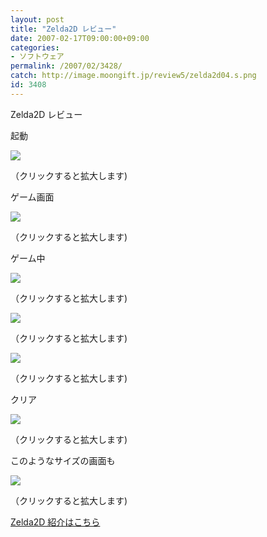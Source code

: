 ```yaml
---
layout: post
title: "Zelda2D レビュー"
date: 2007-02-17T09:00:00+09:00
categories:
- ソフトウェア
permalink: /2007/02/3428/
catch: http://image.moongift.jp/review5/zelda2d04.s.png
id: 3408
---
```

Zelda2D レビュー  
<!--more-->

起動

  

[![](http://image.moongift.jp/review5/zelda2d01.s.png)](http://image.moongift.jp/review5/zelda2d01.png)  
  
（クリックすると拡大します)

  

ゲーム画面

  

[![](http://image.moongift.jp/review5/zelda2d02.s.png)](http://image.moongift.jp/review5/zelda2d02.png)  
  
（クリックすると拡大します)

  

ゲーム中

  

[![](http://image.moongift.jp/review5/zelda2d03.s.png)](http://image.moongift.jp/review5/zelda2d03.png)  
  
（クリックすると拡大します)

  

[![](http://image.moongift.jp/review5/zelda2d04.s.png)](http://image.moongift.jp/review5/zelda2d04.png)  
  
（クリックすると拡大します)

  

[![](http://image.moongift.jp/review5/zelda2d05.s.png)](http://image.moongift.jp/review5/zelda2d05.png)  
  
（クリックすると拡大します)

  

クリア

  

[![](http://image.moongift.jp/review5/zelda2d06.s.png)](http://image.moongift.jp/review5/zelda2d06.png)  
  
（クリックすると拡大します)

  

このようなサイズの画面も

  

[![](http://image.moongift.jp/review5/zelda2d07.s.png)](http://image.moongift.jp/review5/zelda2d07.png)  
  
（クリックすると拡大します)

  

[Zelda2D 紹介はこちら](http://oss.moongift.jp/intro/i-3424.html)

